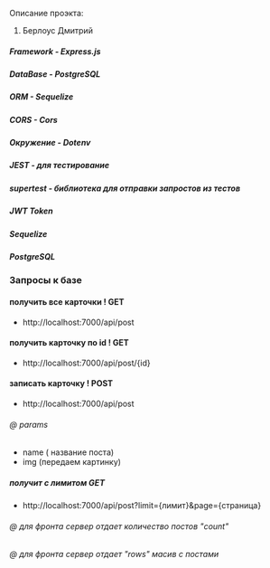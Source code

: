 Описание проэкта:

1. Берлоус Дмитрий

##### Framework - Express.js
##### DataBase - PostgreSQL
##### ORM - Sequelize 
##### CORS - Cors
##### Окружение - Dotenv
##### JEST - для тестирование 
##### supertest - библиотека для отправки запростов из тестов
##### JWT Token
##### Sequelize 
##### PostgreSQL



### Запросы  к базе 
#### получить все карточки  ! GET
- http://localhost:7000/api/post

#### получить  карточку по id  ! GET
- http://localhost:7000/api/post/{id}

#### записать  карточку  ! POST
- http://localhost:7000/api/post
###### @ params 
  - name ( название поста)
  - img (передаем картинку)
  
##### получит с лимитом GET
- http://localhost:7000/api/post?limit={лимит}&page={страница}

###### @ для фронта сервер отдает  количество постов "count"
###### @ для фронта сервер отдает "rows" масив с постами

  


